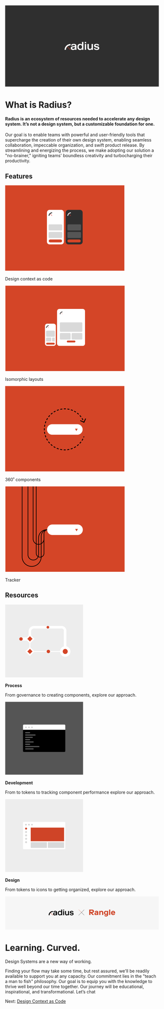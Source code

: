 
![Alternative Text](../assets/images/radius-home.jpg)

# What is Radius?

#### Radius is an ecosystem of resources needed to accelerate any design system. It’s not a design system, but a customizable foundation for one. 

Our goal is to enable teams with powerful and user-friendly tools that supercharge the creation of their own design system, enabling seamless collaboration, impeccable organization, and swift product release. By streamlining and energizing the process, we make adopting our solution a  "no-brainer," igniting teams' boundless creativity and turbocharging their productivity.


## Features

![Alternative Text](../assets/images/design-context-as-code.jpg)

Design context as code

![Alternative Text](../assets/images/isomorphic-layouts.jpg)

Isomorphic layouts

![Alternative Text](../assets/images/360-components.jpg)

360˚ components

![Alternative Text](../assets/images/tracker.jpg)

Tracker

## Resources

![Alternative Text](../assets/images/process.jpg)

**Process**

From governance to creating components, explore our approach.

![Alternative Text](../assets/images/development.jpg)

**Development**

From to tokens to tracking component performance explore our approach.

![Alternative Text](../assets/images/design.jpg)

**Design**

From tokens to icons to getting organized, explore our approach.

![Alternative Text](../assets/images/radius-x-rangle.jpg)

# Learning. Curved.

Design Systems are a new way of working. 

Finding your flow may take some time, but rest assured, we'll be readily available to support you at any capacity. Our commitment lies in the "teach a man to fish" philosophy. Our goal is to equip you with the knowledge to thrive well beyond our time together. Our journey will be educational, inspirational, and transformational. Let’s chat

Next: [Design Context as Code](design-context-as-code.md)
